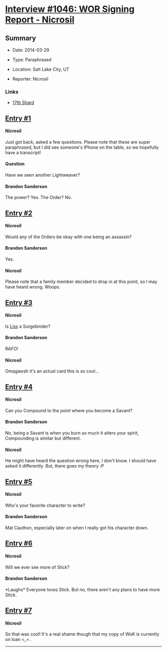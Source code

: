 # [Interview #1046: WOR Signing Report - Nicrosil](https://www.theoryland.com/intvmain.php?i=1046)

## Summary

- Date: 2014-03-29

- Type: Paraphrased

- Location: Salt Lake City, UT

- Reporter: Nicrosil

### Links

- [17th Shard](http://www.17thshard.com/forum/topic/7234-sugarhouse-signing-saturday-mar-29th/?p=120422)


## [Entry #1](./t-1046/1)

#### Nicrosil

Just got back, asked a few questions. Please note that these are super paraphrased, but I did see someone's IPhone on the table, so we hopefully have a transcript!

#### Question

Have we seen another Lightweaver?

#### Brandon Sanderson

The power? Yes. The Order? No.

## [Entry #2](./t-1046/2)

#### Nicrosil

Would any of the Orders be okay with one being an assassin?

#### Brandon Sanderson

Yes.

#### Nicrosil

Please note that a family member decided to drop in at this point, so I may have heard wrong. Woops.

## [Entry #3](./t-1046/3)

#### Nicrosil

Is
[Liss](http://coppermind.net/wiki/Liss)
a Surgebinder?

#### Brandon Sanderson

RAFO!

#### Nicrosil

Omagawsh it's an actual card this is so cool...

## [Entry #4](./t-1046/4)

#### Nicrosil

Can you Compound to the point where you become a Savant?

#### Brandon Sanderson

No, being a Savant is when you burn so much it alters your spirit, Compounding is similar but different.

#### Nicrosil

He might have heard the question wrong here, I don't know. I should have asked it differently. But, there goes my theory :P

## [Entry #5](./t-1046/5)

#### Nicrosil

Who's your favorite character to write?

#### Brandon Sanderson

Mat Cauthon, especially later on when I really got his character down.

## [Entry #6](./t-1046/6)

#### Nicrosil

Will we ever see more of Stick?

#### Brandon Sanderson

\*Laughs\* Everyone loves Stick. But no, there aren't any plans to have more Stick.

## [Entry #7](./t-1046/7)

#### Nicrosil

So that was cool! It's a real shame though that my copy of WoK is currently on loan <\_< .


---

